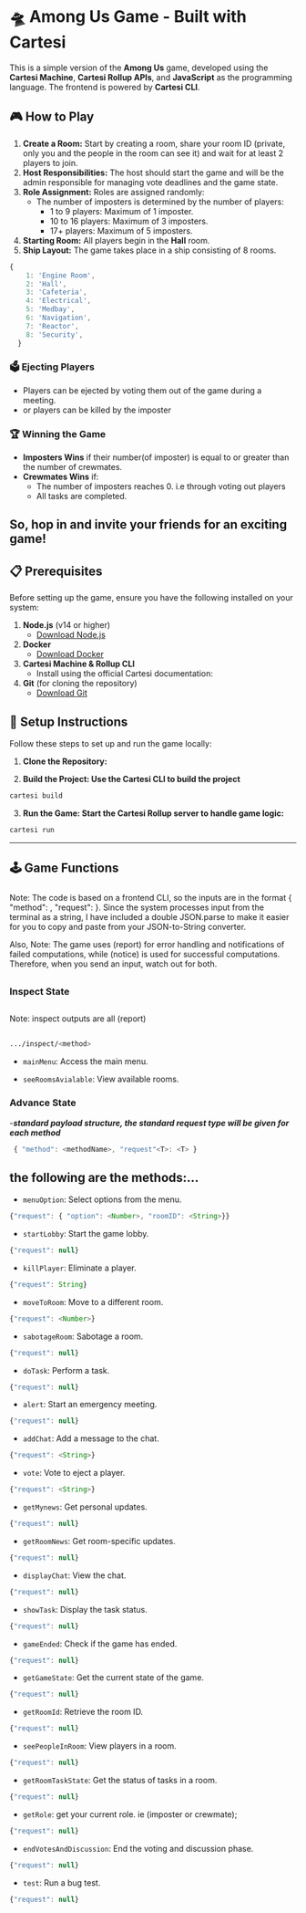 
<h1>🛸 Among Us Game - Built with Cartesi</h1>

This is a simple version of the **Among Us** game, developed using the **Cartesi Machine**, **Cartesi Rollup APIs**, and **JavaScript** as the programming language. The frontend is powered by **Cartesi CLI**.

## 🎮 How to Play

1. **Create a Room:** Start by creating a room, share your room ID (private, only you and the people in the room can see it) and wait for at least 2 players to join.
2. **Host Responsibilities:** The host should start the game and will be the admin responsible for managing vote deadlines and the game state.
3. **Role Assignment:** Roles are assigned randomly:
   - The number of imposters is determined by the number of players:
     - 1 to 9 players: Maximum of 1 imposter.
     - 10 to 16 players: Maximum of 3 imposters.
     - 17+ players: Maximum of 5 imposters.
4. **Starting Room:** All players begin in the **Hall** room.
5. **Ship Layout:** The game takes place in a ship consisting of 8 rooms.

```javascript
{
    1: 'Engine Room',
    2: 'Hall',
    3: 'Cafeteria',
    4: 'Electrical',
    5: 'Medbay',
    6: 'Navigation',
    7: 'Reactor',
    8: 'Security',
  }
```

### 🗳️ Ejecting Players

-  Players can be ejected by voting them out of the game during a meeting.
-  or players can be killed by the imposter


### 🏆 Winning the Game

- **Imposters Wins** if their number(of imposter) is equal to or greater than the number of crewmates.
- **Crewmates Wins** if:
  - The number of imposters reaches 0. i.e through voting out players
  - All tasks are completed.

So, hop in and invite your friends for an exciting game!
---

## 📋 Prerequisites

Before setting up the game, ensure you have the following installed on your system:

1. **Node.js** (v14 or higher)
   - [Download Node.js](https://nodejs.org/)
2. **Docker**
   - [Download Docker](https://www.docker.com/products/docker-desktop)
3. **Cartesi Machine & Rollup CLI**
   - Install using the official Cartesi documentation: 
4. **Git** (for cloning the repository)
   - [Download Git](https://git-scm.com/downloads)



## 🔧 Setup Instructions

Follow these steps to set up and run the game locally:

1. **Clone the Repository:**

2. **Build the Project: Use the Cartesi CLI to build the project**

```bash
cartesi build
```


3. **Run the Game: Start the Cartesi Rollup server to handle game logic:**


```bash
cartesi run
```


-------------------


## 🕹️ Game Functions
### 
Note: The code is based on a frontend CLI, so the inputs are in the format { "method": <methodName>, "request<T>": <T> }. Since the system processes input from the terminal as a string, I have included a double JSON.parse to make it easier for you to copy and paste from your JSON-to-String converter.

Also, Note: The game uses (report) for error handling and notifications of failed computations, while (notice) is used for successful computations. Therefore, when you send an input, watch out for both.
## 
### **Inspect State**
##
Note: inspect outputs are all (report)
##
```bash
.../inspect/<method>
```

- `mainMenu`: Access the main menu.

- `seeRoomsAvialable`: View available rooms.

### **Advance State**
-***standard payload structure, the standard request type will be given for each method***
 ```javascript
  { "method": <methodName>, "request"<T>: <T> }
  ```
the following are the methods:...
---
- `menuOption`: Select options from the menu.
```javascript
{"request": { "option": <Number>, "roomID": <String>}}
```

- `startLobby`: Start the game lobby.
```javascript
{"request": null}

```

- `killPlayer`: Eliminate a player.
```javascript
{"request": String}

```


- `moveToRoom`: Move to a different room.
```javascript
{"request": <Number>}

```


- `sabotageRoom`: Sabotage a room.
```javascript
{"request": null}

```

- `doTask`: Perform a task.
```javascript
{"request": null}

```

- `alert`: Start an emergency meeting.
```javascript
{"request": null}

```

- `addChat`: Add a message to the chat.
```javascript
{"request": <String>}

```

- `vote`: Vote to eject a player.
```javascript
{"request": <String>}

```

- `getMynews`: Get personal updates.
```javascript
{"request": null}

```

- `getRoomNews`: Get room-specific updates.
```javascript
{"request": null}

```

- `displayChat`: View the chat.
```javascript
{"request": null}

```

- `showTask`: Display the task status.
```javascript
{"request": null}

```

- `gameEnded`: Check if the game has ended.
```javascript
{"request": null}

```

- `getGameState`: Get the current state of the game.
```javascript
{"request": null}

```

- `getRoomId`: Retrieve the room ID.
```javascript
{"request": null}

```

- `seePeopleInRoom`: View players in a room.
```javascript
{"request": null}

```

- `getRoomTaskState`: Get the status of tasks in a room.
```javascript
{"request": null}

```

- `getRole`: get your current role. ie (imposter or crewmate);
```javascript
{"request": null}

```


- `endVotesAndDiscussion`: End the voting and discussion phase.
```javascript
{"request": null}

```

- `test`: Run a bug test.
```javascript
{"request": null}

```
